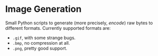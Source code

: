 # Image Generation
Small Python scripts to generate (more precisely, *encode*) raw bytes to
different formats. Currently supported formats are:

- `.gif`, with some strange bugs.
- `.bmp`, no compression at all.
- `.png`, pretty good support.
